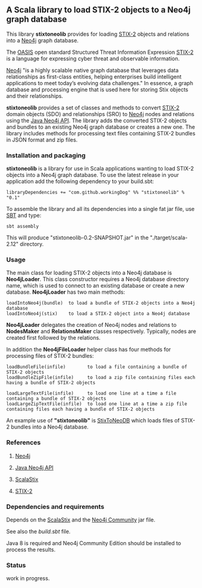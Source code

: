 ## A Scala library to load STIX-2 objects to a Neo4j graph database

This library **stixtoneolib** provides for loading [STIX-2](https://oasis-open.github.io/cti-documentation/) 
objects and relations into a [Neo4j](https://neo4j.com/) graph database. 

The [OASIS](https://www.oasis-open.org/) open standard Structured Threat Information Expression [STIX-2](https://oasis-open.github.io/cti-documentation/) 
is a language for expressing cyber threat and observable information.

[Neo4j](https://neo4j.com/) "is a highly scalable native graph database that leverages data 
relationships as first-class entities, helping enterprises build intelligent applications 
to meet today’s evolving data challenges."
In essence, a graph database and processing engine that is used here for storing Stix objects 
and their relationships.
 
**stixtoneolib** provides a set of classes and methods to convert [STIX-2](https://oasis-open.github.io/cti-documentation/) 
domain objects (SDO) and relationships (SRO) to [Neo4j](https://neo4j.com/) nodes and relations 
using the [Java Neo4j API](https://neo4j.com/docs/java-reference/current/javadocs/). 
The library adds the converted STIX-2 objects and bundles to an existing Neo4j graph database 
or creates a new one. The library includes methods for processing text files containing 
STIX-2 bundles in JSON format and zip files.
    
### Installation and packaging

**stixtoneolib** is a library for use in Scala applications wanting to load STIX-2 objects 
into a Neo4j graph database. To use the latest release in your application add the following dependency to your build.sbt:

    libraryDependencies += "com.github.workingDog" %% "stixtoneolib" % "0.1"

To assemble the library and all its dependencies into a single fat jar file, 
use [SBT](http://www.scala-sbt.org/) and type:

    sbt assembly

This will produce "stixtoneolib-0.2-SNAPSHOT.jar" in the "./target/scala-2.12" directory.
      
### Usage

The main class for loading STIX-2 objects into a Neo4j database is **Neo4jLoader**.
This class constructor requires a Neo4j database directory name, which is used to connect to an 
existing database or create a new database.
**Neo4jLoader** has two main methods: 

    loadIntoNeo4j(bundle)  to load a bundle of STIX-2 objects into a Neo4j database
    loadIntoNeo4j(stix)    to load a STIX-2 object into a Neo4j database

**Neo4jLoader** delegates the creation of Neo4j nodes and relations 
to **NodesMaker** and **RelationsMaker** classes respectively. Typically, nodes are 
created first followed by the relations.

In addition the **Neo4jFileLoader** helper class has four methods for processing files of STIX-2 bundles:

    loadBundleFile(infile)        to load a file containing a bundle of STIX-2 objects
    loadBundleZipFile(infile)     to load a zip file containing files each having a bundle of STIX-2 objects
    
    loadLargeTextFile(infile)     to load one line at a time a file containing a bundle of STIX-2 objects
    loadLargeZipTextFile(infile)  to load one line at a time a zip file containing files each having a bundle of STIX-2 objects

An example use of **"stixtoneolib"** is [StixToNeoDB](https://github.com/workingDog/StixToNeoDB) 
which loads files of STIX-2 bundles into a Neo4j database.

                    
### References
 
1) [Neo4j](https://neo4j.com/)

2) [Java Neo4j API](https://neo4j.com/docs/java-reference/current/javadocs/)

3) [ScalaStix](https://github.com/workingDog/scalastix)

4) [STIX-2](https://oasis-open.github.io/cti-documentation/)


### Dependencies and requirements

Depends on the [ScalaStix](https://github.com/workingDog/scalastix) and 
the [Neo4j Community](https://mvnrepository.com/artifact/org.neo4j/neo4j) jar file.

See also the *build.sbt* file.

Java 8 is required and Neo4j Community Edition should be installed to process the results.

### Status

work in progress.



